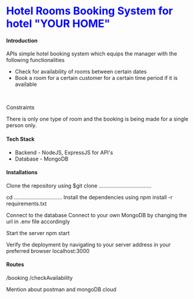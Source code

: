 <h1 style="color:blue"> Hotel Rooms Booking System for hotel "YOUR HOME" </h1>

<h4>Introduction</h4>
<p> APIs simple hotel booking system which equips the manager with the following functionalities</p>
<ul>
  <li>Check for availability of rooms between certain dates</li>
  <li>Book a room for a certain customer for a certain time period if it is available</li>
</ul>
<br>
<p>Constraints</p>
There is only one type of room and the booking is being made for a single person only.

<h4>Tech Stack</h4>
<ul>
  <li>Backend - NodeJS, ExpressJS for API's</li>
  <li>Database - MongoDB</li>
</ul>

<h4>Installations</h4>
Clone the repository using
$git clone ...................................

cd ................................
Install the dependencies using
npm install -r requirements.txt

Connect to the database 
Connect to your own MongoDB by changing the url in .env file accordingly

Start the server
npm start

Verify the deployment by navigating to your server address in your preferred browser
localhost:3000

<h4>Routes</h4>
/booking
/checkAvailability

<p> Mention about postman and mongoDB cloud </p>
